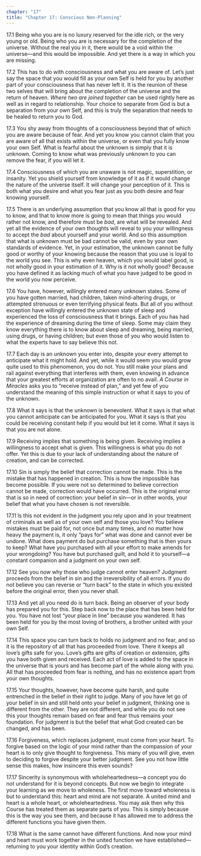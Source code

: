 ```yaml
---
chapter: "17"
title: "Chapter 17: Conscious Non-Planning"
---
```


17.1 Being who you are is no luxury reserved for the idle rich, or the
very young or old. Being who you are is necessary for the completion of
the universe. Without the real you in it, there would be a void within
the universe—and this would be impossible. And yet there is a way in
which you are missing. 

17.2 This has to do with consciousness and what you are aware of. Let’s
just say the space that you would fill as your own Self is held for you
by another part of your consciousness that has never left it. It is the
reunion of these two selves that will bring about the completion of the
universe and the return of heaven. *Where two are joined together* can be
used rightly here as well as in regard to relationship. Your choice to
separate from God is but a separation from your own Self, and this is
truly the separation that needs to be healed to return you to God. 

17.3 You shy away from thoughts of a consciousness beyond that of which
you are aware because of fear. And yet you know you cannot claim that
you are aware of all that exists within the universe, or even that you
fully know your own Self. What is fearful about the unknown is simply
that it is unknown. Coming to know what was previously unknown to you
can remove the fear, if you will let it.

17.4 Consciousness of which you are unaware is not magic, superstition,
or insanity. Yet you shield yourself from knowledge of it as if it would
change the nature of the universe itself. It will change your perception
of it. This is both what you desire and what you fear just as you both
desire and fear knowing yourself. 

17.5 There is an underlying assumption that you know all that is good
for you to know, and that to know more is going to mean that things you
would rather not know, and therefore must be *bad*, are what will be
revealed. And yet all the evidence of your own thoughts will reveal to
you your willingness to accept the *bad* about yourself and your world.
And so this assumption that what is unknown must be bad cannot be valid,
even by your own standards of evidence.  Yet, in your estimation, the
unknown cannot be fully good or worthy of your knowing because the
reason that you use is loyal to the world you see. This is why even
heaven, which you would label good, is not wholly good in your
estimation of it. Why is it not wholly good? Because you have defined it
as lacking much of what you have judged to be good in the world you now
perceive. 

17.6 You have, however, willingly entered many unknown states. Some of
you have gotten married, had children, taken mind-altering drugs, or
attempted strenuous or even terrifying physical feats. But all of you
without exception have willingly entered the unknown state of sleep and
experienced the loss of consciousness that it brings. Each of you has
had the experience of dreaming during the time of sleep. Some may claim
they know everything there is to know about sleep and dreaming, being
married, using drugs, or having children; but even those of you who
would listen to what the experts have to say believe this not.  

17.7 Each day is an unknown you enter into, despite your every attempt
to anticipate what it might hold. And yet, while it would seem you would
grow quite used to this phenomenon, you do not. You still make your
plans and rail against everything that interferes with them, even
knowing in advance that your greatest efforts at organization are often
to no avail. *A Course in Miracles* asks you to “receive instead of plan,”
and yet few of you understand the meaning of this simple instruction or
what it says to you of the unknown. 

17.8 What it says is that the unknown is benevolent. What it says is
that what you cannot anticipate can be anticipated for you. What it says
is that you could be receiving constant help if you would but let it
come. What it says is that you are not alone. 

17.9 Receiving implies that something is being given. Receiving implies
a willingness to accept what is given.  This willingness is what you do
not offer. Yet this is due to your lack of understanding about the
nature of creation, and can be corrected.

17.10 Sin is simply the belief that correction cannot be made. This is
the mistake that has happened in creation. This is how the impossible
has become possible. If you were not so determined to believe correction
cannot be made, correction would have occurred. This is the original
error that is so in need of correction: your belief in sin—or in other
words, your belief that what you have chosen is not reversible. 

17.11 Is this not evident in the judgment you rely upon and in your
treatment of criminals as well as of your own self and those you love?
You believe mistakes must be paid for, not once but many times, and no
matter how heavy the payment is, it only “pays for” what was done and
cannot ever be undone. What does payment do but purchase something that
is then yours to keep? What have you purchased with all your effort to
make amends for your wrongdoing? You have but purchased guilt, and hold
it to yourself—a constant companion and a judgment on your own self. 

17.12 See you now why those who judge cannot enter heaven? Judgment
proceeds from the belief in sin and the irreversibility of all errors.
If you do not believe you can reverse or “turn back” to the state in
which you existed before the original error, then you never shall. 

17.13 And yet all you need do is turn back. Being an observer of your
body has prepared you for this. Step back now to the place that has been
held for you. You have not lost “your place in line” because you
wandered. It has been held for you by the most loving of brothers, a
brother united with your own Self. 

17.14 This space you can turn back to holds no judgment and no fear, and
so it is the repository of all that has proceeded from love.  There it
keeps all love’s gifts safe for you. Love’s gifts are gifts of creation
or extension, gifts you have both given and received. Each act of love
is added to the space in the universe that is yours and has become part
of the whole along with you. All that has proceeded from fear is
nothing, and has no existence apart from your own thoughts.

17.15 Your thoughts, however, have become quite harsh, and quite
entrenched in the belief in their right to judge. Many of you have let
go of your belief in sin and still held onto your belief in judgment,
thinking one is different from the other. They are not different, and
while you do not see this your thoughts remain based on fear and fear
thus remains your foundation. For judgment is but the belief that what
God created can be changed, and has been. 

17.16 Forgiveness, which replaces judgment, must come from your heart.
To forgive based on the logic of your mind rather than the compassion of
your heart is to only give thought to forgiveness. This many of you will
give, even to deciding to forgive despite your better judgment. See you
not how little sense this makes, how insincere this even sounds? 

17.17 Sincerity is synonymous with wholeheartedness—a concept you do not
understand for it is beyond concepts. But now we begin to integrate your
learning as we move to wholeness. The first move toward wholeness is but
to understand this: heart and mind are not separate. A united mind and
heart is a whole heart, or wholeheartedness. You may ask then why this
Course has treated them as separate parts of you. This is simply because
this is the way you see them, and because it has allowed me to address
the different functions you have given them. 

17.18 What is the same cannot have different functions. And now your
mind and heart must work together in the united function we have
established—returning to you your identity within God’s creation.


